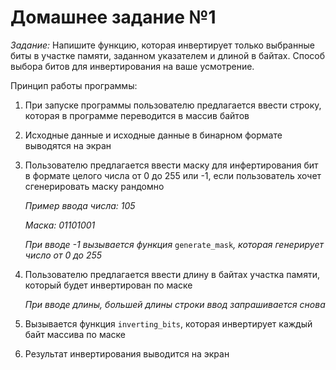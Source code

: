 # Домашнее задание №1

*Задание:* Напишите функцию, которая инвертирует только выбранные биты в участке памяти, заданном указателем и длиной в байтах. Способ выбора битов для инвертирования на ваше усмотрение.

Принцип работы программы:
1. При запуске программы пользователю предлагается ввести строку, которая в программе переводится в массив байтов
2. Исходные данные и исходные данные в бинарном формате выводятся на экран
3. Пользователю предлагается ввести маску для инфертирования бит в формате целого числа от 0 до 255 или -1, если пользователь хочет сгенерировать маску рандомно

   *Пример ввода числа: 105*
   
   *Маска: 01101001*

   *При вводе -1 вызывается функция* `generate_mask`*, которая генерирует число от 0 до 255*

4. Пользователю предлагается ввести длину в байтах участка памяти, который будет инвертирован по маске

   *При вводе длины, большей длины строки ввод запрашивается снова*

5. Вызывается функция `inverting_bits`, которая инвертирует каждый байт массива по маске
6. Результат инвертирования выводится на экран

   
